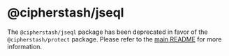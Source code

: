 # @cipherstash/jseql

The `@cipherstash/jseql` package has been deprecated in favor of the `@cipherstash/protect` package.
Please refer to the [main README](https://github.com/cipherstash/protectjs) for more information.